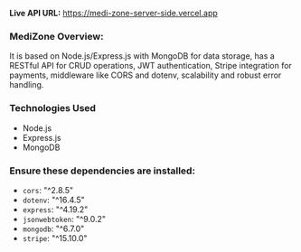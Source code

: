 **Live API URL:** https://medi-zone-server-side.vercel.app

### MediZone Overview:
It is based on Node.js/Express.js with MongoDB for data storage, has a RESTful API for CRUD operations, JWT authentication, Stripe integration for payments, middleware like CORS and dotenv, scalability and robust error handling.

### Technologies Used

* Node.js
* Express.js
* MongoDB
  
### Ensure these dependencies are installed:

* `cors`: "^2.8.5"
* `dotenv`: "^16.4.5"
* `express`: "^4.19.2"
* `jsonwebtoken`: "^9.0.2"
* `mongodb`: "^6.7.0"
* `stripe`: "^15.10.0"
